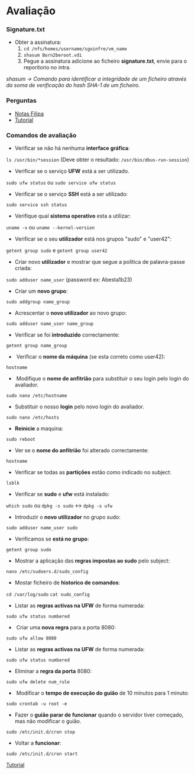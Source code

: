 # Avaliação

### Signature.txt
- Obter a assinatura: 
  1. `cd /nfs/homes/username/sgoinfre/vm_name`
  2. `shasum Born2beroot.vdi`
  3. Pegue a assinatura adicione ao ficheiro **signature.txt**, envie para o reporitorio no intra.

*shasum -> Comando para identificar a integridade de um ficheiro através da soma de verificação do hash SHA-1 de um ficheiro.*

### Perguntas
- [Notas Filipa](./112_notas_filipa.pdf)
- [Tutorial](https://github.com/gemartin99/Born2beroot-Tutorial/blob/main/README_POR.md#9-1-respostas-de-avalia%C3%A7%C3%A3o-)

### Comandos de avaliação
- Verificar se não há nenhuma **interface gráfica**:

`ls /usr/bin/*session` (Deve obter o resultado: `/usr/bin/dbus-run-session`)
- Verificar se o serviço **UFW** está a ser utilizado.

`sudo ufw status` ou `sudo service ufw status`
- Verificar se o serviço **SSH** está a ser utilizado:

`sudo service ssh status`
- Verifique qual **sistema operativo** esta a utilizar:

`uname -v` ou `uname --kernel-version`
- Verificar se o seu **utilizador** está nos grupos "sudo" e "user42":

`getent group sudo` e `getent group user42`
- Criar novo **utilizador** e mostrar que segue a política de palavra-passe criada:

`sudo adduser name_user` (password ex: Abesta1b23)
- Criar um **novo grupo**:

`sudo addgroup name_group`
- Acrescentar o **novo utilizador** ao novo grupo:

`sudo adduser name_user name_group`
- Verificar se foi **introduzido** correctamente:

`getent group name_group`
-  Verificar o **nome da máquina** (se esta correto como user42):

`hostname`
-  Modifique o **nome de anfitrião** para substituir o seu login pelo login do avaliador.

`sudo nano /etc/hostname` 
- Substituir o nosso **login** pelo novo login do avaliador.

`sudo nano /etc/hosts`
- **Reinicie** a maquina: 

`sudo reboot`
- Ver se o **nome do anfitrião** foi alterado correctamente:

`hostname`
- Verificar se todas as **partições**  estão como indicado no subject:

`lsblk`
- Verificar se **sudo** e **ufw** está instalado:

`which sudo` ou `dpkg -s sudo`  <->  `dpkg -s ufw`
- Introduzir o **novo utilizador** no grupo sudo:

`sudo adduser name_user sudo`
- Verificamos se **está no grupo**:

`getent group sudo`
- Mostrar a aplicação das **regras impostas ao sudo** pelo subject:

`nano /etc/sudoers.d/sudo_config`
- Mostar ficheiro de **historico de comandos**:

`cd /var/log/sudo`
`cat sudo_config`
- Listar as **regras activas na UFW** de forma numerada:

`sudo ufw status numbered`
-  Criar uma **nova regra** para a porta 8080:

`sudo ufw allow 8080`
- Listar as **regras activas na UFW** de forma numerada:

`sudo ufw status numbered`
- Eliminar a **regra da porta** 8080:

`sudo ufw delete num_rule`
-  Modificar o **tempo de execução do guião** de 10 minutos para 1 minuto:

`sudo crontab -u root -e`
- Fazer o **guião parar de funcionar** quando o servidor tiver começado, mas não modificar o guião.

`sudo /etc/init.d/cron stop`
- Voltar a **funcionar**:

`sudo /etc/init.d/cron start`

[Tutorial](https://github.com/gemartin99/Born2beroot-Tutorial/blob/main/README_POR.md#9-2-comandos-de-avalia%C3%A7%C3%A3o-%EF%B8%8F)
